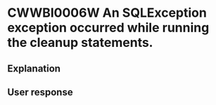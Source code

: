 # CWWBI0006W An SQLException exception occurred while running the cleanup statements.

## Explanation

## User response